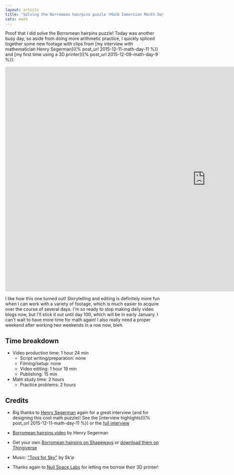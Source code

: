 ```yaml
---
layout: article
title: "Solving the Borromean hairpins puzzle (Math Immersion Month Day 13)"
cats: math
---
```


Proof that I did solve the Borromean hairpins puzzle! Today was another busy day, so aside from doing more arithmetic practice, I quickly spliced together some new footage with clips from [my interview with mathematician Henry Segerman]({% post_url 2015-12-11-math-day-11 %}) and [my first time using a 3D printer]({% post_url 2015-12-09-math-day-9 %}):

<iframe width="1280" height="720" src="https://www.youtube.com/embed/R3mMVWJg7QI" frameborder="0" allowfullscreen></iframe>

I like how this one turned out! Storytelling and editing is definitely more fun when I can work with a variety of footage, which is much easier to acquire over the course of several days. I'm *so* ready to stop making daily video blogs now, but I'll stick it out until day 100, which will be in early January. I can't wait to have more time for math again! I also really need a proper weekend after working two weekends in a row now, bleh.

## Time breakdown
- Video production time: 1 hour 24 min
  - Script writing/preparation: none
  - Filming/setup: none
  - Video editing: 1 hour 19 min    
  - Publishing: 15 min
- Math study time: 2 hours
  - Practice problems: 2 hours
  
## Credits

- Big thanks to [Henry Segerman](http://www.segerman.org/) again for a great interview (and for designing this cool math puzzle)! See the [interview highlights]({% post_url 2015-12-11-math-day-11 %}) or the [full interview](https://www.youtube.com/watch?v=3O86FJ0ayH0)

- [Borromean hairpins video](http://youtube.com/watch?v=WQ9ptuUxfk4) by Henry Segerman

- Get your own [Borromean hairpins on Shapeways](http://www.shapeways.com/product/WJ8788PQ4/borromean-hairpins) or [download them on Thingiverse](http://www.thingiverse.com/thing:157847)

- Music: ["Toys for Sky"](https://soundcloud.com/skiponline/toys-for-sky) by Sk'p

- Thanks again to [Null Space Labs](http://032.la/) for letting me borrow their 3D printer!